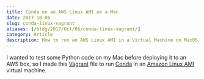 ```yaml
---
title: Conda on an AWS Linux AMI on a Mac
date: 2017-10-06
slug: conda-linux-vagrant
aliases: [/blog/2017/Oct/06/conda-linux-vagrant/]
category: Article
description: How to run an AWS Linux AMI in a Virtual Machine on MacOS.
---
```


I wanted to test some Python code on my Mac before deploying it to an AWS box, so I made this [Vagrant](https://www.vagrantup.com/ "Vagrant by HashiCorp") file to run [Conda](https://anaconda.org/) in an [Amazon Linux AMI](https://aws.amazon.com/amazon-linux-ami/ "AWS | Amazon Linux") virtual machine.

<script src="https://gist.github.com/tdhopper/4d207dfed456b8d21e7102fe299b9195.js"></script>
